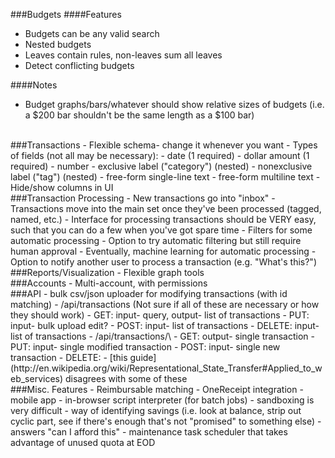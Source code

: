 ###Budgets
####Features
- Budgets can be any valid search
- Nested budgets
 - Leaves contain rules, non-leaves sum all leaves
- Detect conflicting budgets

####Notes
- Budget graphs/bars/whatever should show relative sizes of budgets (i.e. a $200 bar shouldn't be the same length as a $100 bar)

<br>
###Transactions
- Flexible schema- change it whenever you want
- Types of fields (not all may be necessary):
 - date (1 required)
 - dollar amount (1 required)
 - number
 - exclusive label ("category") (nested)
 - nonexclusive label ("tag") (nested)
 - free-form single-line text
 - free-form multiline text
- Hide/show columns in UI

<br>
###Transaction Processing
- New transactions go into "inbox"
- Transactions move into the main set once they've been processed (tagged, named, etc.)
 - Interface for processing transactions should be VERY easy, such that you can do a few when you've got spare time
- Filters for some automatic processing
 - Option to try automatic filtering but still require human approval
- Eventually, machine learning for automatic processing
- Option to notify another user to process a transaction (e.g. "What's this?")

<br>
###Reports/Visualization
- Flexible graph tools

<br>
###Accounts
- Multi-account, with permissions

<br>
###API
- bulk csv/json uploader for modifying transactions (with id matching)
- /api/transactions (Not sure if all of these are necessary or how they should work)
 - GET: input- query, output- list of transactions
 - PUT: input- bulk upload edit?
 - POST: input- list of transactions
 - DELETE: input- list of transactions
- /api/transactions/\<transaction-id\>
 - GET: output- single transaction
 - PUT: input- single modified transaction
 - POST: input- single new transaction
 - DELETE:
- [this guide](http://en.wikipedia.org/wiki/Representational_State_Transfer#Applied_to_web_services) disagrees with some of these

<br>
###Misc. Features
- Reimbursable matching
- OneReceipt integration
- mobile app
- in-browser script interpreter (for batch jobs)
 - sandboxing is very difficult
- way of identifying savings (i.e. look at balance, strip out cyclic part, see if there's enough that's not "promised" to something else) - answers "can I afford this"
- maintenance task scheduler that takes advantage of unused quota at EOD
